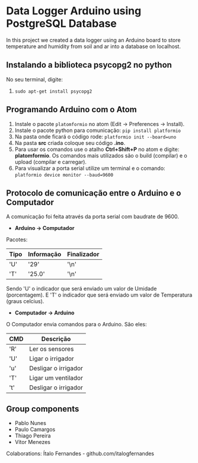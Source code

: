 # Data Logger Arduino using PostgreSQL Database

In this project we created a data logger using an Arduino board to store
temperature and humidity from soil and ar into a database on localhost.

## Instalando a biblioteca psycopg2 no python
No seu terminal, digite:
1. `sudo apt-get install psycopg2`

## Programando Arduino com o Atom

1. Instale o pacote `platomformio` no atom (Edit -> Preferences -> Install).
1. Instale o pacote python para comunicação:
 `pip install platformio`
1. Na pasta onde ficará o código rode: `platformio init --board=uno`
1. Na pasta **src** criada coloque seu código **.ino**.
1. Para usar os comandos use o atalho **Ctrl+Shift+P** no atom e digite: **platomformio**. Os comandos mais utilizados são o build (compilar) e o upload (compilar e carregar).
1. Para visualizar a porta serial utilize um terminal e o comando: `platformio device monitor --baud=9600`

## Protocolo de comunicação entre o Arduino e o Computador
 A comunicação foi feita através da porta serial com baudrate de 9600.

* **Arduino -> Computador**

Pacotes:

  Tipo | Informação | Finalizador
  ---- | ---------- | -----------
  'U' | '29' | '\n'
  'T' | '25.0' | '\n'

Sendo 'U' o indicador que será enviado um valor de Umidade (porcentagem).
E 'T' o indicador que será enviado um valor de Temperatura (graus celcius).

* **Computador -> Arduino**

O Computador envia comandos para o Arduino. São eles:

CMD | Descrição
--- | ---------
'R' | Ler os sensores
'U' | Ligar o irrigador
'u' | Desligar o irrigador
'T' | Ligar um ventilador
't' | Desligar o irrigador

## Group components
- Pablo Nunes
- Paulo Camargos
- Thiago Pereira
- Vítor Menezes

Colaborations: Ítalo Fernandes - github.com/italogfernandes
